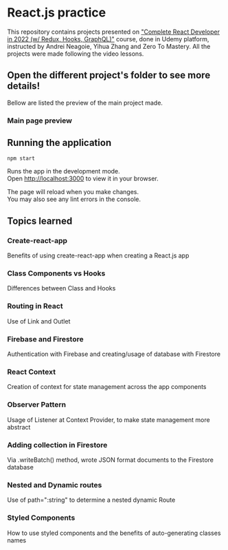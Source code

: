 # React.js practice

This repository contains projects presented on ["Complete React Developer in 2022 (w/ Redux, Hooks, GraphQL)"](https://www.udemy.com/course/complete-react-developer-zero-to-mastery/) course, done in Udemy platform, instructed by Andrei Neagoie, Yihua Zhang and Zero To Mastery. All the projects were made following the video lessons. 

## Open the different project's folder to see more details!

Bellow are listed the preview of the main project made.

### Main page preview



## Running the application 
`npm start`

Runs the app in the development mode.\
Open [http://localhost:3000](http://localhost:3000) to view it in your browser.

The page will reload when you make changes.\
You may also see any lint errors in the console.

## Topics learned

### Create-react-app
Benefits of using create-react-app when creating a React.js app

### Class Components vs Hooks
Differences between Class and Hooks

### Routing in React
Use of Link and Outlet

### Firebase and Firestore
Authentication with Firebase and creating/usage of database with Firestore

### React Context 
Creation of context for state management across the app components

### Observer Pattern
Usage of Listener at Context Provider, to make state management more abstract

### Adding collection in Firestore
Via .writeBatch() method, wrote JSON format documents to the Firestore database

### Nested and Dynamic routes
Use of path=":string" to determine a nested dynamic Route

### Styled Components
How to use styled components and the benefits of auto-generating classes names

